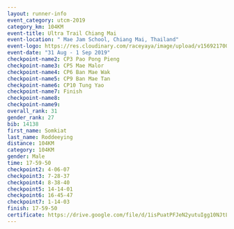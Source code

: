 ```yaml
---
layout: runner-info 
event_category: utcm-2019 
category_km: 104KM 
event-title: Ultra Trail Chiang Mai 
event-location: " Mae Jam School, Chiang Mai, Thailand" 
event-logo: https://res.cloudinary.com/raceyaya/image/upload/v1569217001/logo/ultra-trail-chiangmai_ay7efp.jpg 
event-date: "31 Aug - 1 Sep 2019" 
checkpoint-name2: CP3 Pao Pong Pieng 
checkpoint-name3: CP5 Mae Malor 
checkpoint-name4: CP6 Ban Mae Wak  
checkpoint-name5: CP9 Ban Mae Tan 
checkpoint-name6: CP10 Tung Yao 
checkpoint-name7: Finish 
checkpoint-name8: 
checkpoint-name9: 
overall_rank: 31
gender_rank: 27
bib: 14138
first_name: Somkiat
last_name: Roddeeying
distance: 104KM
category: 104KM
gender: Male
time: 17-59-50
checkpoint2: 4-06-07
checkpoint3: 7-28-37
checkpoint4: 8-38-40
checkpoint5: 14-14-01
checkpoint6: 16-45-47
checkpoint7: 1-14-03
finish: 17-59-50
certificate: https://drive.google.com/file/d/1isPuatPFJeN2yutuIgg10NJtLOeOJITw/view?usp=sharing
---
```

